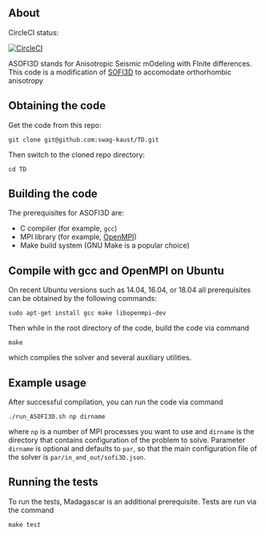 ## About

CircleCI status:

[![CircleCI](https://circleci.com/gh/swag-kaust/TD.svg?style=svg&circle-token=2bb57e94a999ba7f33afb12bf091751af6bda219)](https://circleci.com/gh/swag-kaust/TD)

ASOFI3D stands for Anisotropic Seismic mOdeling with FInite differences.
This code is a modification of
[SOFI3D](https://git.scc.kit.edu/GPIAG-Software/SOFI3D/wikis/home)
to accomodate orthorhombic anisotropy 



## Obtaining the code

Get the code from this repo:

    git clone git@github.com:swag-kaust/TD.git

Then switch to the cloned repo directory:

    cd TD


## Building the code

The prerequisites for ASOFI3D are:

* C compiler (for example, `gcc`)
* MPI library (for example, [OpenMPI](https://www.open-mpi.org/))
* Make build system (GNU Make is a popular choice)


## Compile with gcc and OpenMPI on Ubuntu

On recent Ubuntu versions such as 14.04, 16.04, or 18.04 all prerequisites
can be obtained by the following commands:

    sudo apt-get install gcc make libopenmpi-dev

Then while in the root directory of the code, build the code via command

    make

which compiles the solver and several auxiliary utilities.

## Example usage

After successful compilation, you can run the code via command

    ./run_ASOFI3D.sh np dirname

where `np` is a number of MPI processes you want to use and `dirname` is the
directory that contains configuration of the problem to solve.
Parameter `dirname` is optional and defaults to `par`, so that the main
configuration file of the solver is `par/in_and_out/sofi3D.json`.


## Running the tests

To run the tests, Madagascar is an additional prerequisite.
Tests are run via the command

    make test


